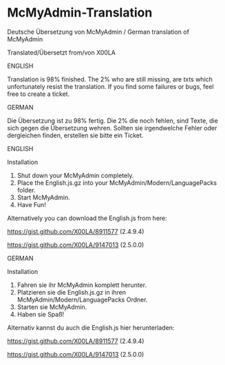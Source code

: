 McMyAdmin-Translation
=====================

Deutsche Übersetzung von McMyAdmin / German translation of McMyAdmin

Translated/Übersetzt from/von X00LA

ENGLISH

Translation is 98% finished.
The 2% who are still missing, are txts which unfortunately resist the translation.
If you find some failures or bugs, feel free to create a ticket.

GERMAN

Die Übersetzung ist zu 98% fertig.
Die 2% die noch fehlen, sind Texte, die sich gegen die Übersetzung wehren.
Sollten sie irgendwelche Fehler oder dergleichen finden, erstellen sie bitte ein Ticket.


ENGLISH

Installation

1. Shut down your McMyAdmin completely.
2. Place the English.js.gz into your McMyAdmin/Modern/LanguagePacks folder.
3. Start McMyAdmin.
4. Have Fun!

Alternatively you can download the English.js from here:

https://gist.github.com/X00LA/8911577 (2.4.9.4)

https://gist.github.com/X00LA/9147013 (2.5.0.0)


GERMAN

Installation

1. Fahren sie ihr McMyAdmin komplett herunter.
2. Platzieren sie die English.js.gz in ihren McMyAdmin/Modern/LanguagePacks Ordner.
3. Starten sie McMyAdmin.
4. Haben sie Spaß!

Alternativ kannst du auch die English.js hier herunterladen:

https://gist.github.com/X00LA/8911577 (2.4.9.4)

https://gist.github.com/X00LA/9147013 (2.5.0.0)


